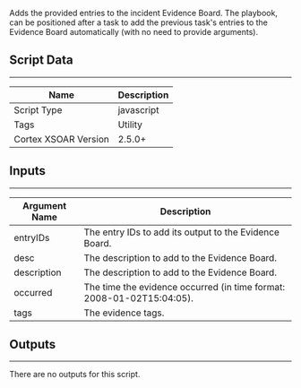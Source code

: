 Adds the provided entries to the incident Evidence Board. The playbook, can be positioned after a task to add the previous task's entries to the Evidence Board automatically (with no need to provide arguments).

## Script Data

---

| **Name** | **Description** |
| --- | --- |
| Script Type | javascript |
| Tags | Utility |
| Cortex XSOAR Version | 2.5.0+ |

## Inputs

---

| **Argument Name** | **Description** |
| --- | --- |
| entryIDs | The entry IDs to add its output to the Evidence Board. |
| desc | The description to add to the Evidence Board. |
| description | The description to add to the Evidence Board. |
| occurred | The time the evidence occurred (in time format: 2008-01-02T15:04:05). |
| tags | The evidence tags. |

## Outputs

---
There are no outputs for this script.
